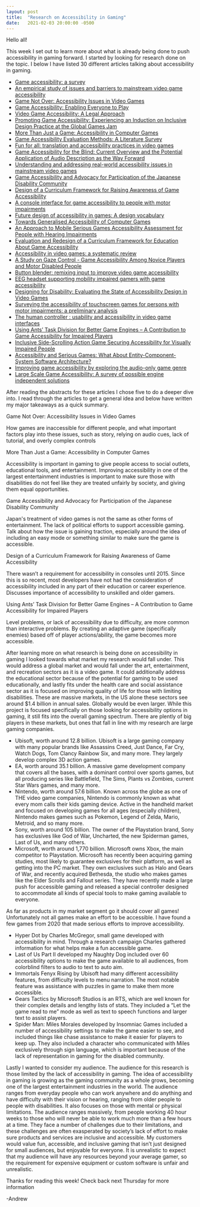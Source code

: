 ```yaml
---
layout: post
title:  "Research on Accessibility in Gaming"
date:   2021-02-03 20:00:00 -0500
---
```

Hello all!

This week I set out to learn more about what is already being done to push accessibility in gaming forward. I started by looking for research done on the topic.
I below I have listed 30 different articles talking about accessibility in gaming.

<ul>
    <li><a href="https://link.springer.com/article/10.1007/s10209-010-0189-5">Game accessibility: a survey</a></li>
    <li><a href="https://dl.acm.org/doi/abs/10.1145/2513383.2513444?casa_token=uTq5SBAfoT0AAAAA%3AGr5QF0AzBzXN7OnvzRhZ0Hf7hml8g3RAj5XLXvPD8IY5HcvR46QJgT5dyBVXZpSv_5GCFa7GEd3P">An empirical study of issues and barriers to mainstream video game accessibility</a></li>
    <li><a href="https://www.researchgate.net/profile/Kevin_Bierre/publication/267403944_Game_Not_Over_Accessibility_Issues_in_Video_Games/links/546de0d70cf2a7492c560d87.pdf">Game Not Over: Accessibility Issues in Video Games</a></li>
    <li><a href="https://www.computer.org/csdl/magazine/co/2013/06/mco2013060014/13rRUwjXZNm">Game Accessibility: Enabling Everyone to Play</a></li>
    <li><a href="https://dsq-sds.org/article/view/4513">Video Game Accessibility: A Legal Approach</a></li>
    <li><a href="https://arxiv.org/abs/1305.4359">Promoting Game Accessibility: Experiencing an Induction on Inclusive Design Practice at the Global Games Jam</a></li>
    <li><a href="https://link.springer.com/chapter/10.1007/978-3-540-89350-9_18">More Than Just a Game: Accessibility in Computer Games</a></li>
    <li><a href="https://link.springer.com/chapter/10.1007/978-3-319-58706-6_15">Game Accessibility Evaluation Methods: A Literature Survey</a></li>
    <li><a href="https://d1wqtxts1xzle7.cloudfront.net/33059548/431450_intro.pdf?1393132256=&response-content-disposition=inline%3B+filename%3DEditorial_of_Mangiron_Orero_and_OHagan_e.pdf&Expires=1612326645&Signature=Fy4j~mE6t-TPCw7OByMmWwTqFpmi8bzuvyMoVDzYzFC5byOjfcDoh40nj9paccdOaXJIGx56DNj7fRDUDMRLMEaf0G27yBFWUU-GMi9RnGN0fy5hCArYd6Hzqk6Uh3ctdCPqR1GcN9r2eKOuW7J9ck1zcqDa8Onro06ZTxLnjqUM2KtiOGJh6Hug1CCCBIh~3Sq-TvXiz3qy~SvlCp6gII4pR1PGhBkhzpKUduvQgKTFiBwxuBwhTCgiKwsrUoAfb2DU9MKlE7QSnr89Wibo8~wIX1yeHlLELlZe1aGPSFwtqdGyxLIRHVIqCxa7N7mJ9Nk8MbhTR3HpMcBO88RAiQ__&Key-Pair-Id=APKAJLOHF5GGSLRBV4ZA">Fun for all: translation and accessibility practices in video games</a></li>
    <li><a href="https://link.springer.com/chapter/10.1057/978-1-137-56917-2_5">Game Accessibility for the Blind: Current Overview and the Potential Application of Audio Description as the Way Forward</a></li>
    <li><a href="https://dl.acm.org/doi/abs/10.1145/2591357.2591364?casa_token=DjqkhEhcw4gAAAAA:9cK-R6NKHm86q3WCtQKw4siGkEUTlMGqPMmulU5du8eHl7FjTUKyIJdc37RzXpgV26PcfxXVk6vg">Understanding and addressing real-world accessibility issues in mainstream video games</a></li>
    <li><a href="https://www.mdpi.com/2078-2489/11/3/162">Game Accessibility and Advocacy for Participation of the Japanese Disability Community</a></li>
    <li><a href="https://link.springer.com/chapter/10.1007/978-3-319-41264-1_68">Design of a Curriculum Framework for Raising Awareness of Game Accessibility</a></li>
    <li><a href="https://ieeexplore.ieee.org/abstract/document/6031883?casa_token=8mLPzKsaHvIAAAAA:qRhzgTyrESIM9yOEqenBAHS1zLBi0Tuieh0ogvkXRDChzFONnTrd-_r0DoOPf8TKdXJcDwszOQ">A console interface for game accessibility to people with motor impairments</a></li>
    <li><a href="https://www.sciencedirect.com/science/article/abs/pii/S1071581919300801">Future design of accessibility in games: A design vocabulary</a></li>
    <li><a href="https://link.springer.com/chapter/10.1007/978-3-540-69736-7_55">Towards Generalised Accessibility of Computer Games</a></li>
    <li><a href="https://link.springer.com/chapter/10.1007/978-3-319-73450-7_52">An Approach to Mobile Serious Games Accessibility Assessment for People with Hearing Impairments</a></li>
    <li><a href="https://link.springer.com/chapter/10.1007/978-3-319-46100-7_20">Evaluation and Redesign of a Curriculum Framework for Education About Game Accessibility</a></li>
    <li><a href="https://link.springer.com/article/10.1007/s10209-018-0628-2">Accessibility in video games: a systematic review</a></li>
    <li><a href="https://link.springer.com/chapter/10.1007/978-3-030-58796-3_25">A Study on Gaze Control - Game Accessibility Among Novice Players and Motor Disabled People</a></li>
    <li><a href="https://dl.acm.org/doi/abs/10.1145/2468356.2468365?casa_token=TDzAAph6g30AAAAA:tTSeprCh7wfMhAEdBSFi72u7JimVu3WWGjcZC8ZikIAtexI8Zr-a6S7wMMYZGn4nfaL4G-0VGvmP">Button blender: remixing input to improve video game accessibility</a></li>
    <li><a href="https://ieeexplore.ieee.org/abstract/document/6974015?casa_token=JYZfJ4UURTEAAAAA:dd20wzJ_ByTj0Br1OlUJ7yTgVmX99N3VKU0wkqwY6PIWzeaIbqhaGtHkrOKte3SnKWxss7gOww">EEG headset supporting mobility impaired gamers with game accessibility</a></li>
    <li><a href="https://journals.sagepub.com/doi/full/10.1177/1555412020971500?casa_token=6TfNU6OMSGIAAAAA%3ASGAiV60zkzH6FHWx-qXbzP8QxSaPjJcifoYM9ieUqTOxBLuEX_Y-MG9TCD737roQSwtrEMMl21c1">Designing for Disability: Evaluating the State of Accessibility Design in Video Games</a></li>
    <li><a href="https://dl.acm.org/doi/abs/10.1145/2513383.2513416?casa_token=-fxUVhuk8J0AAAAA:mPcdub7LuI1fU8Pzy8etvP69CcW1EDcwWfAlnzrJVQUp2MTVNkTAclUutu3h0WqNUXwSrZQxrfX-">Surveying the accessibility of touchscreen games for persons with motor impairments: a preliminary analysis</a></li>
    <li><a href="https://dspace.mit.edu/handle/1721.1/46106">The human controller : usability and accessibility in video game interfaces</a></li>
    <li><a href="https://link.springer.com/chapter/10.1007/978-3-540-87700-4_95">Using Ants’ Task Division for Better Game Engines – A Contribution to Game Accessibility for Impaired Players</a></li>
    <li><a href="https://link.springer.com/chapter/10.1007/978-3-319-68059-0_41">Inclusive Side-Scrolling Action Game Securing Accessibility for Visually Impaired People</a></li>
    <li><a href="https://link.springer.com/chapter/10.1007/978-3-030-63464-3_1">Accessibility and Serious Games: What About Entity-Component-System Software Architecture?</a></li>
    <li><a href="https://estudogeral.sib.uc.pt/handle/10316/35606">Improving game accessibility by exploring the audio-only game genre</a></li>
    <li><a href="https://www.diva-portal.org/smash/record.jsf?pid=diva2%3A586643&dswid=2704">Large Scale Game Accessibility: A survey of possible engine independent solutions</a></li>
</ul>

After reading the abstracts for these articles I chose five to do a deeper dive into. I read through the articles to get a general idea and below have written my major takeaways as a quick summary.


Game Not Over: Accessibility Issues in Video Games

How games are inaccessible for different people, and what important factors play into these issues, such as story, relying on audio cues, lack of tutorial, and overly complex controls

More Than Just a Game: Accessibility in Computer Games

Accessibility is important in gaming to give people access to social outlets, educational tools, and entertainment. Improving accessibility in one of the largest entertainment industries is important to make sure those with disabilities do not feel like they are treated unfairly by society, and giving them equal opportunities.

Game Accessibility and Advocacy for Participation of the Japanese Disability Community

Japan's treatment of video games is not the same as other forms of entertainment. The lack of political efforts to support accessible gaming. Talk about how the issue is gaining traction, especially around the idea of including an easy mode or something similar to make sure the game is accessible.

Design of a Curriculum Framework for Raising Awareness of Game Accessibility

There wasn’t a requirement for accessibility in consoles until 2015. Since this is so recent, most developers have not had the consideration of accessibility included in any part of their education or career experience. Discusses importance of accessibility to unskilled and older gamers.

Using Ants’ Task Division for Better Game Engines – A Contribution to Game Accessibility for Impaired Players

Level problems, or lack of accessibility due to difficulty, are more common than interactive problems. By creating an adaptive game (specifically enemies) based off of player actions/ability, the game becomes more accessible.

After learning more on what research is being done on accessibility in gaming I looked towards what market my research would fall under. This would address a global market and would fall under the art, entertainment, and recreation sectors as it is a video game. It could additionally address the educational sector because of the potential for gaming to be used educationally, and lastly fits under the health care and social assistance sector as it is focused on improving quality of life for those with limiting disabilities. These are massive markets, in the US alone these sectors see around $1.4 billion in annual sales. Globally would be even larger. While this project is focused specifically on those looking for accessibility options in gaming, it still fits into the overall gaming spectrum. There are plently of big players in these markets, but ones that fall in line with my research are large gaming companies.
<ul>
    <li>Ubisoft, worth around 12.8 billion. Ubisoft is a large gaming company with many popular brands like Assassins Creed, Just Dance, Far Cry, Watch Dogs, Tom Clancy Rainbow Six, and many more. They largely develop complex 3D action games.</li>
    <li>EA, worth around 35.1 billion. A massive game development company that covers all the bases, with a dominant control over sports games, but all producing series like Battlefield, The Sims, Plants vs Zombies, current Star Wars games, and many more.</li>
    <li>Nintendo, worth around 57.6 billion. Known across the globe as one of THE video game companies, Nintendo is commonly known as what every mom calls their kids gaming device. Active in the handheld market and focused on developing games for all ages (especially children), Nintendo makes games such as Pokemon, Legend of Zelda, Mario, Metroid, and so many more.</li>
    <li>Sony, worth around 105 billion. The owner of the Playstation brand, Sony has exclusives like God of War, Uncharted, the new Spiderman games, Last of Us, and many others.</li>
    <li>Microsoft, worth around 1,770 billion. Microsoft owns Xbox, the main competitor to Playstation. Microsoft has recently been acquiring gaming studies, most likely to guarantee exclusives for their platform, as well as getting into the PC market. They own exclusives such as Halo and Gears of War, and recently acquired Bethesda, the studio who makes games like the Elder Scrolls and Fallout series. They have recently made a large push for accessible gaming and released a special controller designed to accommodate all kinds of special tools to make gaming available to everyone.</li>
</ul>
As far as products in my market segment go it should cover all games! Unfortunately not all games make an effort to be accessible. I have found a few games from 2020 that made serious efforts to improve accessibility.

<ul>
    <li>Hyper Dot by Charles McGregor, small game developed with accessibility in mind. Through a research campaign Charles gathered information for what helps make a fun accessible game.</li>
    <li>Last of Us Part II developed my Naughty Dog included over 60 accessibility options to make the game available to all audiences, from colorblind filters to audio to text to auto aim.</li>
    <li>Immortals Fenyx Rising by Ubisoft had many different accessibility features, from difficulty levels to menu narration. The most notable feature was assistance with puzzles in game to make them more accessible.</li>
    <li>Gears Tactics by Microsoft Studios is an RTS, which are well known for their complex details and lengthy lists of stats. They included a “Let the game read to me” mode as well as text to speech functions and larger text to assist players.</li>
    <li>Spider Man: Miles Morales developed by Insomniac Games included a number of accessibility settings to make the game easier to see, and included things like chase assistance to make it easier for players to keep up. They also included a character who communicated with Miles exclusively through sign language, which is important because of the lack of representation in gaming for the disabled community.</li>
</ul>

Lastly I wanted to consider my audience. The audience for this research is those limited by the lack of accessibility in gaming. The idea of accessibility in gaming is growing as the gaming community as a whole grows, becoming one of the largest entertainment industries in the world. The audience ranges from everyday people who can work anywhere and do anything and have difficulty with their vision or hearing, ranging from older people to people with disabilities. It also focuses on those with mental or physical limitations. The audience ranges massively, from people working 40 hour weeks to those who will never be able to work much more than a few hours at a time. They face a number of challenges due to their limitations, and these challenges are often exasperated by society’s lack of effort to make sure products and services are inclusive and accessible. My customers would value fun, accessible, and inclusive gaming that isn’t just designed for small audiences, but enjoyable for everyone. It is unrealistic to expect that my audience will have any resources beyond your average gamer, so the requirement for expensive equipment or custom software is unfair and unrealistic.

Thanks for reading this week! Check back next Thursday for more information

-Andrew